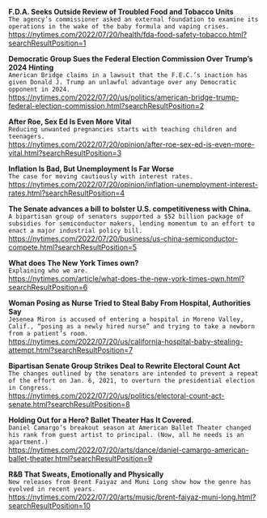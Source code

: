 **F.D.A. Seeks Outside Review of Troubled Food and Tobacco Units**\
`The agency’s commissioner asked an external foundation to examine its operations in the wake of the baby formula and vaping crises.`\
https://nytimes.com/2022/07/20/health/fda-food-safety-tobacco.html?searchResultPosition=1

**Democratic Group Sues the Federal Election Commission Over Trump’s 2024 Hinting**\
`American Bridge claims in a lawsuit that the F.E.C.’s inaction has given Donald J. Trump an unlawful advantage over any Democratic opponent in 2024.`\
https://nytimes.com/2022/07/20/us/politics/american-bridge-trump-federal-election-commission.html?searchResultPosition=2

**After Roe, Sex Ed Is Even More Vital**\
`Reducing unwanted pregnancies starts with teaching children and teenagers.`\
https://nytimes.com/2022/07/20/opinion/after-roe-sex-ed-is-even-more-vital.html?searchResultPosition=3

**Inflation Is Bad, But Unemployment Is Far Worse**\
`The case for moving cautiously with interest rates.`\
https://nytimes.com/2022/07/20/opinion/inflation-unemployment-interest-rates.html?searchResultPosition=4

**The Senate advances a bill to bolster U.S. competitiveness with China.**\
`A bipartisan group of senators supported a $52 billion package of subsidies for semiconductor makers, lending momentum to an effort to enact a major industrial policy bill.`\
https://nytimes.com/2022/07/20/business/us-china-semiconductor-compete.html?searchResultPosition=5

**What does The New York Times own?**\
`Explaining who we are.`\
https://nytimes.com/article/what-does-the-new-york-times-own.html?searchResultPosition=6

**Woman Posing as Nurse Tried to Steal Baby From Hospital, Authorities Say**\
`Jesenea Miron is accused of entering a hospital in Moreno Valley, Calif., “posing as a newly hired nurse” and trying to take a newborn from a patient’s room.`\
https://nytimes.com/2022/07/20/us/california-hospital-baby-stealing-attempt.html?searchResultPosition=7

**Bipartisan Senate Group Strikes Deal to Rewrite Electoral Count Act**\
`The changes outlined by the senators are intended to prevent a repeat of the effort on Jan. 6, 2021, to overturn the presidential election in Congress.`\
https://nytimes.com/2022/07/20/us/politics/electoral-count-act-senate.html?searchResultPosition=8

**Holding Out for a Hero? Ballet Theater Has It Covered.**\
`Daniel Camargo’s breakout season at American Ballet Theater changed his rank from guest artist to principal. (Now, all he needs is an apartment.)`\
https://nytimes.com/2022/07/20/arts/dance/daniel-camargo-american-ballet-theater.html?searchResultPosition=9

**R&B That Sweats, Emotionally and Physically**\
`New releases from Brent Faiyaz and Muni Long show how the genre has evolved in recent years.`\
https://nytimes.com/2022/07/20/arts/music/brent-faiyaz-muni-long.html?searchResultPosition=10

